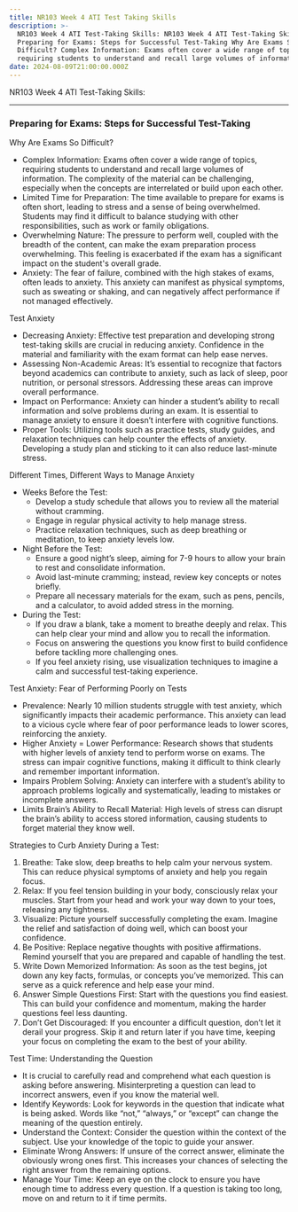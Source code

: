 ```yaml
---
title: NR103 Week 4 ATI Test Taking Skills
description: >-
  NR103 Week 4 ATI Test-Taking Skills: NR103 Week 4 ATI Test-Taking Skills:   
  Preparing for Exams: Steps for Successful Test-Taking Why Are Exams So
  Difficult? Complex Information: Exams often cover a wide range of topics,
  requiring students to understand and recall large volumes of information. 
date: 2024-08-09T21:00:00.000Z
---
```


NR103 Week 4 ATI Test-Taking Skills:

***

### Preparing for Exams: Steps for Successful Test-Taking

Why Are Exams So Difficult?

* Complex Information: Exams often cover a wide range of topics, requiring students to understand and recall large volumes of information. The complexity of the material can be challenging, especially when the concepts are interrelated or build upon each other.
* Limited Time for Preparation: The time available to prepare for exams is often short, leading to stress and a sense of being overwhelmed. Students may find it difficult to balance studying with other responsibilities, such as work or family obligations.
* Overwhelming Nature: The pressure to perform well, coupled with the breadth of the content, can make the exam preparation process overwhelming. This feeling is exacerbated if the exam has a significant impact on the student's overall grade.
* Anxiety: The fear of failure, combined with the high stakes of exams, often leads to anxiety. This anxiety can manifest as physical symptoms, such as sweating or shaking, and can negatively affect performance if not managed effectively.

Test Anxiety

* Decreasing Anxiety: Effective test preparation and developing strong test-taking skills are crucial in reducing anxiety. Confidence in the material and familiarity with the exam format can help ease nerves.
* Assessing Non-Academic Areas: It’s essential to recognize that factors beyond academics can contribute to anxiety, such as lack of sleep, poor nutrition, or personal stressors. Addressing these areas can improve overall performance.
* Impact on Performance: Anxiety can hinder a student’s ability to recall information and solve problems during an exam. It is essential to manage anxiety to ensure it doesn’t interfere with cognitive functions.
* Proper Tools: Utilizing tools such as practice tests, study guides, and relaxation techniques can help counter the effects of anxiety. Developing a study plan and sticking to it can also reduce last-minute stress.

Different Times, Different Ways to Manage Anxiety

* Weeks Before the Test:
  * Develop a study schedule that allows you to review all the material without cramming.
  * Engage in regular physical activity to help manage stress.
  * Practice relaxation techniques, such as deep breathing or meditation, to keep anxiety levels low.
* Night Before the Test:
  * Ensure a good night’s sleep, aiming for 7-9 hours to allow your brain to rest and consolidate information.
  * Avoid last-minute cramming; instead, review key concepts or notes briefly.
  * Prepare all necessary materials for the exam, such as pens, pencils, and a calculator, to avoid added stress in the morning.
* During the Test:
  * If you draw a blank, take a moment to breathe deeply and relax. This can help clear your mind and allow you to recall the information.
  * Focus on answering the questions you know first to build confidence before tackling more challenging ones.
  * If you feel anxiety rising, use visualization techniques to imagine a calm and successful test-taking experience.

Test Anxiety: Fear of Performing Poorly on Tests

* Prevalence: Nearly 10 million students struggle with test anxiety, which significantly impacts their academic performance. This anxiety can lead to a vicious cycle where fear of poor performance leads to lower scores, reinforcing the anxiety.
* Higher Anxiety = Lower Performance: Research shows that students with higher levels of anxiety tend to perform worse on exams. The stress can impair cognitive functions, making it difficult to think clearly and remember important information.
* Impairs Problem Solving: Anxiety can interfere with a student’s ability to approach problems logically and systematically, leading to mistakes or incomplete answers.
* Limits Brain’s Ability to Recall Material: High levels of stress can disrupt the brain’s ability to access stored information, causing students to forget material they know well.

Strategies to Curb Anxiety During a Test:

1. Breathe: Take slow, deep breaths to help calm your nervous system. This can reduce physical symptoms of anxiety and help you regain focus.
2. Relax: If you feel tension building in your body, consciously relax your muscles. Start from your head and work your way down to your toes, releasing any tightness.
3. Visualize: Picture yourself successfully completing the exam. Imagine the relief and satisfaction of doing well, which can boost your confidence.
4. Be Positive: Replace negative thoughts with positive affirmations. Remind yourself that you are prepared and capable of handling the test.
5. Write Down Memorized Information: As soon as the test begins, jot down any key facts, formulas, or concepts you’ve memorized. This can serve as a quick reference and help ease your mind.
6. Answer Simple Questions First: Start with the questions you find easiest. This can build your confidence and momentum, making the harder questions feel less daunting.
7. Don’t Get Discouraged: If you encounter a difficult question, don’t let it derail your progress. Skip it and return later if you have time, keeping your focus on completing the exam to the best of your ability.

Test Time: Understanding the Question

* It is crucial to carefully read and comprehend what each question is asking before answering. Misinterpreting a question can lead to incorrect answers, even if you know the material well.
* Identify Keywords: Look for keywords in the question that indicate what is being asked. Words like “not,” “always,” or “except” can change the meaning of the question entirely.
* Understand the Context: Consider the question within the context of the subject. Use your knowledge of the topic to guide your answer.
* Eliminate Wrong Answers: If unsure of the correct answer, eliminate the obviously wrong ones first. This increases your chances of selecting the right answer from the remaining options.
* Manage Your Time: Keep an eye on the clock to ensure you have enough time to address every question. If a question is taking too long, move on and return to it if time permits.
